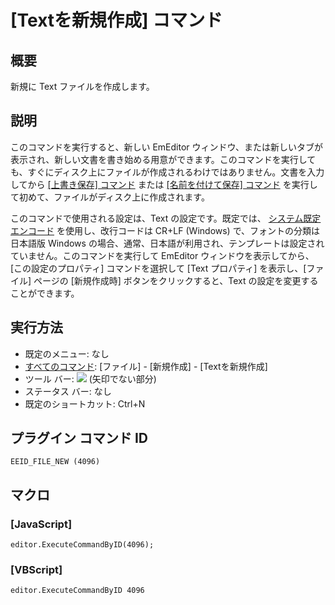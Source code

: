 # \[Textを新規作成\] コマンド

## 概要

新規に Text ファイルを作成します。

## 説明

このコマンドを実行すると、新しい EmEditor
ウィンドウ、または新しいタブが表示され、新しい文書を書き始める用意ができます。このコマンドを実行しても、すぐにディスク上にファイルが作成されるわけではありません。文書を入力してから
[\[上書き保存\] コマンド](file_save) または [\[名前を付けて保存\] コマンド](file_save_as) を実行して初めて、ファイルがディスク上に作成されます。

このコマンドで使用される設定は、Text の設定です。既定では、 [システム既定エンコード](../../glossary/systemdefaultencoding) を使用し、改行コードは
CR+LF (Windows) で、フォントの分類は日本語版 Windows
の場合、通常、日本語が利用され、テンプレートは設定されていません。このコマンドを実行して EmEditor
ウィンドウを表示してから、\[この設定のプロパティ\] コマンドを選択して \[Text プロパティ\] を表示し、\[ファイル\] ページの \[新規作成時\]
ボタンをクリックすると、Text の設定を変更することができます。

## 実行方法

- 既定のメニュー: なし
- [すべてのコマンド](../../glossary/allcommands): \[ファイル\] \- \[新規作成\] \- \[Textを新規作成\]
- ツール バー: ![](../../images/filenew..png) (矢印でない部分)
- ステータス バー: なし
- 既定のショートカット: Ctrl+N

## プラグイン コマンド ID

```
EEID_FILE_NEW (4096)
```

## マクロ

### \[JavaScript\]

```
editor.ExecuteCommandByID(4096);
```

### \[VBScript\]

```
editor.ExecuteCommandByID 4096
```
